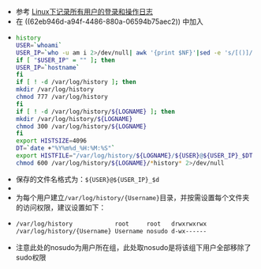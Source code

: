 - 参考 [Linux下记录所有用户的登录和操作日志](https://blog.51cto.com/xuaijun/2821502)
- 在 ((62eb946d-a94f-4486-880a-06594b75aec2)) 中加入
- ```bash
  history
  USER=`whoami`
  USER_IP=`who -u am i 2>/dev/null| awk '{print $NF}'|sed -e 's/[()]//g'`
  if [ "$USER_IP" = "" ]; then
  USER_IP=`hostname`
  fi
  if [ ! -d /var/log/history ]; then
  mkdir /var/log/history
  chmod 777 /var/log/history
  fi
  if [ ! -d /var/log/history/${LOGNAME} ]; then
  mkdir /var/log/history/${LOGNAME}
  chmod 300 /var/log/history/${LOGNAME}
  fi
  export HISTSIZE=4096
  DT=`date +"%Y%m%d_%H:%M:%S"`
  export HISTFILE="/var/log/history/${LOGNAME}/${USER}@${USER_IP}_$DT"
  chmod 600 /var/log/history/${LOGNAME}/*history* 2>/dev/null
  ```
- 保存的文件名格式为：`${USER}@${USER_IP}_$d`
-
- 为每个用户建立``/var/log/history/{Username}``目录，并按需设置每个文件夹的访问权限，建议设置如下：
- ```bash
  /var/log/history            root     root   drwxrwxrwx
  /var/log/history/{Username} Username nosudo d-wx------
  ```
- 注意此处的nosudo为用户所在组，此处取nosudo是将该组下用户全部移除了sudo权限